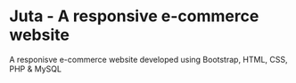 # Juta - A responsive e-commerce website
A responisve e-commerce website developed using Bootstrap, HTML, CSS, PHP &amp; MySQL

